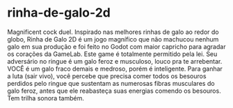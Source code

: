 # rinha-de-galo-2d
Magnificent cock duel.
Inspirado nas melhores rinhas de galo ao redor do globo, Rinha de Galo 2D é um jogo magnífico que não machucou nenhum galo em sua produção e foi feito no Godot com maior capricho para agradar os corações da GameLab. Este game é totalmente permitido pela lei. 
Seu adversário no ringue é um galo feroz e musculoso, louco pra te arrebentar. VOCÊ é um galo fraco demais e medroso, porém é inteligente. Para ganhar a luta (sair vivo), você percebe que precisa comer todos os besouros perdidos pelo ringue que sustentam as numerosas fibras musculares do galo feroz, antes que ele reabasteça suas energias comendo os besouros. Tem trilha sonora também.